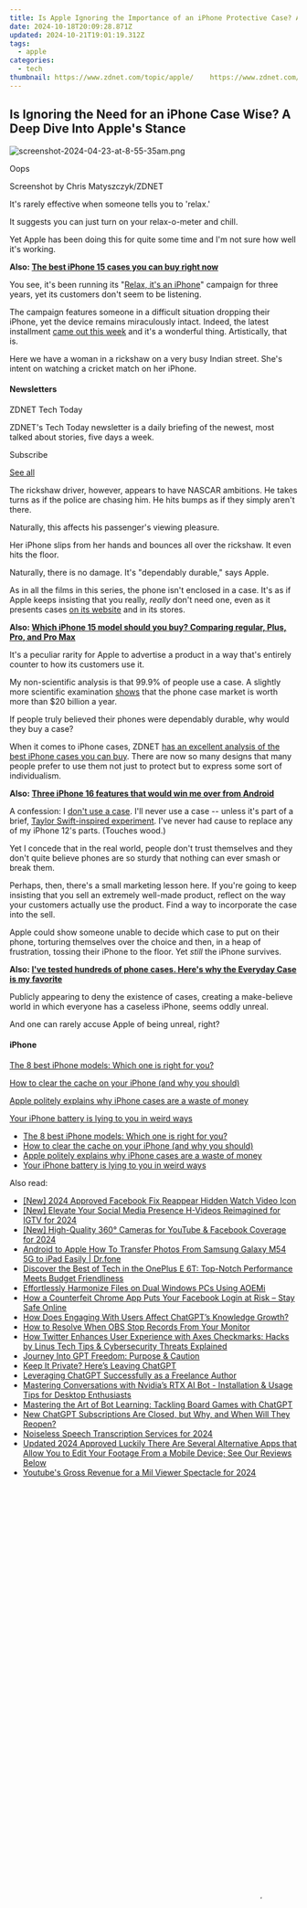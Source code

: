 ```yaml
---
title: Is Apple Ignoring the Importance of an iPhone Protective Case? A Closer Look at Their Stance | TechRadar
date: 2024-10-18T20:09:28.871Z
updated: 2024-10-21T19:01:19.312Z
tags:
  - apple
categories:
  - tech
thumbnail: https://www.zdnet.com/topic/apple/    https://www.zdnet.com/a/img/resize/7ec9e33119c95d3f179669979b8a1f1f7ccb1aa0/2024/04/23/029e6201-d77a-4595-a324-310cc10e8a04/screenshot-2024-04-23-at-8-55-35am.png?width=170&height=96&fit=crop&format=pjpg&auto=webp
---
```


## Is Ignoring the Need for an iPhone Case Wise? A Deep Dive Into Apple's Stance

![screenshot-2024-04-23-at-8-55-35am.png](https://www.zdnet.com/a/img/resize/799387394ed552abc43c202911686b4298a42c37/2024/04/23/029e6201-d77a-4595-a324-310cc10e8a04/screenshot-2024-04-23-at-8-55-35am.png?auto=webp&width=1280)

Oops

Screenshot by Chris Matyszczyk/ZDNET

It's rarely effective when someone tells you to 'relax.'

It suggests you can just turn on your relax-o-meter and chill.

Yet Apple has been doing this for quite some time and I'm not sure how well it's working.

**Also: [The best iPhone 15 cases you can buy right now](https://www.zdnet.com/article/best-iphone-15-case/)**

You see, it's been running its "[Relax, it's an iPhone](https://www.zdnet.com/article/apple-politely-explains-why-iphone-cases-are-a-waste-of-money/)" campaign for three years, yet its customers don't seem to be listening.

The campaign features someone in a difficult situation dropping their iPhone, yet the device remains miraculously intact. Indeed, the latest installment [came out this week](https://www.youtube.com/watch?v=EzWRLMIc224) and it's a wonderful thing. Artistically, that is.

Here we have a woman in a rickshaw on a very busy Indian street. She's intent on watching a cricket match on her iPhone. 

#### Newsletters

ZDNET Tech Today

ZDNET's Tech Today newsletter is a daily briefing of the newest, most talked about stories, five days a week.

 Subscribe

[See all](https://www.zdnet.com/newsletters/)

The rickshaw driver, however, appears to have NASCAR ambitions. He takes turns as if the police are chasing him. He hits bumps as if they simply aren't there.

Naturally, this affects his passenger's viewing pleasure.

Her iPhone slips from her hands and bounces all over the rickshaw. It even hits the floor. 

Naturally, there is no damage. It's "dependably durable," says Apple.

As in all the films in this series, the phone isn't enclosed in a case. It's as if Apple keeps insisting that you really, _really_ don't need one, even as it presents cases [on its website](https://www.apple.com/shop/iphone/accessories/cases-protection) and in its stores.

**Also: [Which iPhone 15 model should you buy? Comparing regular, Plus, Pro, and Pro Max](https://www.zdnet.com/article/which-iphone-15-model-should-you-buy-comparing-regular-plus-pro-and-pro-max/)**

It's a peculiar rarity for Apple to advertise a product in a way that's entirely counter to how its customers use it.

My non-scientific analysis is that 99.9% of people use a case. A slightly more scientific examination [shows](https://www.grandviewresearch.com/industry-analysis/mobile-phone-protective-cover-market) that the phone case market is worth more than $20 billion a year. 

If people truly believed their phones were dependably durable, why would they buy a case?

When it comes to iPhone cases, ZDNET [has an excellent analysis of the best iPhone cases you can buy](https://www.zdnet.com/article/best-iphone-15-case/). There are now so many designs that many people prefer to use them not just to protect but to express some sort of individualism.

**Also: [Three iPhone 16 features that would win me over from Android](https://www.zdnet.com/article/three-iphone-16-features-that-would-win-me-over-from-android/)**

A confession: I [don't use a case](https://www.zdnet.com/article/three-years-without-a-case-this-is-my-iphone-now/). I'll never use a case -- unless it's part of a brief, [Taylor Swift-inspired experiment](https://www.zdnet.com/article/i-tried-the-taylor-swift-inspired-trend-in-iphone-cases-and-it-wasnt-as-bad-as-i-feared/). I've never had cause to replace any of my iPhone 12's parts. (Touches wood.)

Yet I concede that in the real world, people don't trust themselves and they don't quite believe phones are so sturdy that nothing can ever smash or break them.

Perhaps, then, there's a small marketing lesson here. If you're going to keep insisting that you sell an extremely well-made product, reflect on the way your customers actually use the product. Find a way to incorporate the case into the sell. 

Apple could show someone unable to decide which case to put on their phone, torturing themselves over the choice and then, in a heap of frustration, tossing their iPhone to the floor. Yet _still_ the iPhone survives.

**Also: [I've tested hundreds of phone cases. Here's why the Everyday Case is my favorite](https://www.zdnet.com/article/ive-tested-hundreds-of-phone-cases-heres-why-the-everyday-case-is-my-favorite/)**

Publicly appearing to deny the existence of cases, creating a make-believe world in which everyone has a caseless iPhone, seems oddly unreal.

And one can rarely accuse Apple of being unreal, right?

#### iPhone

[The 8 best iPhone models: Which one is right for you?](https://www.zdnet.com/article/best-iphone/ "The 8 best iPhone models: Which one is right for you?")

[How to clear the cache on your iPhone (and why you should)](https://www.zdnet.com/article/how-to-clear-cache-on-iphone-and-why-you-should/ "How to clear the cache on your iPhone (and why you should)")

[Apple politely explains why iPhone cases are a waste of money](https://www.zdnet.com/article/apple-politely-explains-why-iphone-cases-are-a-waste-of-money/ "Apple politely explains why iPhone cases are a waste of money")

[Your iPhone battery is lying to you in weird ways](https://www.zdnet.com/article/your-iphone-battery-is-lying-to-you-in-weird-ways/ "Your iPhone battery is lying to you in weird ways")

* [The 8 best iPhone models: Which one is right for you?](https://www.zdnet.com/article/best-iphone/ "The 8 best iPhone models: Which one is right for you?")
* [How to clear the cache on your iPhone (and why you should)](https://www.zdnet.com/article/how-to-clear-cache-on-iphone-and-why-you-should/ "How to clear the cache on your iPhone (and why you should)")
* [Apple politely explains why iPhone cases are a waste of money](https://www.zdnet.com/article/apple-politely-explains-why-iphone-cases-are-a-waste-of-money/ "Apple politely explains why iPhone cases are a waste of money")
* [Your iPhone battery is lying to you in weird ways](https://www.zdnet.com/article/your-iphone-battery-is-lying-to-you-in-weird-ways/ "Your iPhone battery is lying to you in weird ways")

<ins class="adsbygoogle"
     style="display:block"
     data-ad-format="autorelaxed"
     data-ad-client="ca-pub-7571918770474297"
     data-ad-slot="1223367746"></ins>

<ins class="adsbygoogle"
     style="display:block"
     data-ad-client="ca-pub-7571918770474297"
     data-ad-slot="8358498916"
     data-ad-format="auto"
     data-full-width-responsive="true"></ins>

<span class="atpl-alsoreadstyle">Also read:</span>
<div><ul>
<li><a href="https://facebook-video-recording.techidaily.com/new-2024-approved-facebook-fix-reappear-hidden-watch-video-icon/"><u>[New] 2024 Approved Facebook Fix Reappear Hidden Watch Video Icon</u></a></li>
<li><a href="https://instagram-videos.techidaily.com/new-elevate-your-social-media-presence-h-videos-reimagined-for-igtv-for-2024/"><u>[New] Elevate Your Social Media Presence H-Videos Reimagined for IGTV for 2024</u></a></li>
<li><a href="https://fox-friendly.techidaily.com/new-high-quality-360-cameras-for-youtube-and-facebook-coverage-for-2024/"><u>[New] High-Quality 360° Cameras for YouTube & Facebook Coverage for 2024</u></a></li>
<li><a href="https://blog-min.techidaily.com/android-to-apple-how-to-transfer-photos-from-samsung-galaxy-m54-5g-to-ipad-easily-drfone-by-drfone-transfer-from-android-transfer-from-android/"><u>Android to Apple How To Transfer Photos From Samsung Galaxy M54 5G to iPad Easily | Dr.fone</u></a></li>
<li><a href="https://buynow-reviews.techidaily.com/discover-the-best-of-tech-in-the-oneplus-e-6t-top-notch-performance-meets-budget-friendliness/"><u>Discover the Best of Tech in the OnePlus E 6T: Top-Notch Performance Meets Budget Friendliness</u></a></li>
<li><a href="https://win11.techidaily.com/effortlessly-harmonize-files-on-dual-windows-pcs-using-aoemi/"><u>Effortlessly Harmonize Files on Dual Windows PCs Using AOEMi</u></a></li>
<li><a href="https://tech-hub.techidaily.com/how-a-counterfeit-chrome-app-puts-your-facebook-login-at-risk-stay-safe-online/"><u>How a Counterfeit Chrome App Puts Your Facebook Login at Risk – Stay Safe Online</u></a></li>
<li><a href="https://tech-hub.techidaily.com/how-does-engaging-with-users-affect-chatgpts-knowledge-growth/"><u>How Does Engaging With Users Affect ChatGPT’s Knowledge Growth?</u></a></li>
<li><a href="https://program-issues.techidaily.com/how-to-resolve-when-obs-stop-records-from-your-monitor/"><u>How to Resolve When OBS Stop Records From Your Monitor</u></a></li>
<li><a href="https://tech-hub.techidaily.com/how-twitter-enhances-user-experience-with-axes-checkmarks-hacks-by-linus-tech-tips-and-cybersecurity-threats-explained/"><u>How Twitter Enhances User Experience with Axes Checkmarks: Hacks by Linus Tech Tips & Cybersecurity Threats Explained</u></a></li>
<li><a href="https://tech-hub.techidaily.com/journey-into-gpt-freedom-purpose-and-caution/"><u>Journey Into GPT Freedom: Purpose & Caution</u></a></li>
<li><a href="https://tech-hub.techidaily.com/keep-it-private-heres-leaving-chatgpt/"><u>Keep It Private? Here’s Leaving ChatGPT</u></a></li>
<li><a href="https://tech-hub.techidaily.com/leveraging-chatgpt-successfully-as-a-freelance-author/"><u>Leveraging ChatGPT Successfully as a Freelance Author</u></a></li>
<li><a href="https://tech-hub.techidaily.com/mastering-conversations-with-nvidias-rtx-ai-bot-installation-and-usage-tips-for-desktop-enthusiasts/"><u>Mastering Conversations with Nvidia’s RTX AI Bot - Installation & Usage Tips for Desktop Enthusiasts</u></a></li>
<li><a href="https://tech-hub.techidaily.com/mastering-the-art-of-bot-learning-tackling-board-games-with-chatgpt/"><u>Mastering the Art of Bot Learning: Tackling Board Games with ChatGPT</u></a></li>
<li><a href="https://tech-hub.techidaily.com/new-chatgpt-subscriptions-are-closed-but-why-and-when-will-they-reopen/"><u>New ChatGPT Subscriptions Are Closed, but Why, and When Will They Reopen?</u></a></li>
<li><a href="https://extra-guidance.techidaily.com/noiseless-speech-transcription-services-for-2024/"><u>Noiseless Speech Transcription Services for 2024</u></a></li>
<li><a href="https://ai-video-apps.techidaily.com/updated-2024-approved-luckily-there-are-several-alternative-apps-that-allow-you-to-edit-your-footage-from-a-mobile-device-see-our-reviews-below/"><u>Updated 2024 Approved Luckily There Are Several Alternative Apps that Allow You to Edit Your Footage From a Mobile Device; See Our Reviews Below</u></a></li>
<li><a href="https://facebook-video-share.techidaily.com/youtubes-gross-revenue-for-a-mil-viewer-spectacle-for-2024/"><u>Youtube's Gross Revenue for a Mil Viewer Spectacle for 2024</u></a></li>
</ul></div>

<!-- affiliate ads begin -->
<span id="1516072">
					<video width="864" height="1536" style="cursor:pointer"
           poster="//a.impactradius-go.com/display-clicktoplayimage/1516072.png"
           onclick="if(!this.playClicked){this.play();this.setAttribute('controls',true);this.playClicked=true;}">
	   <source src="//a.impactradius-go.com/display-ad/16446-1516072">
	   <img src="//a.impactradius-go.com/display-clicktoplayimage/1516072.png" style="border: none; height: 100%; width: 100%; object-fit: contain">
	</video>
	<div style="width:540px;text-align:center"><a href="javascript:window.open(decodeURIComponent('https%3A%2F%2Flaganoo.pxf.io%2Fc%2F5597632%2F1516072%2F16446'), '_blank');void(0);">Click here</a></div>
</span>
<img height="0" width="0" src="https://imp.pxf.io/i/5597632/1516072/16446" style="position:absolute;visibility:hidden;" border="0" />
<!-- affiliate ads end -->

